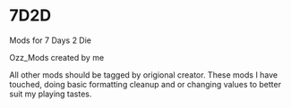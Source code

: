 # 7D2D
Mods for 7 Days 2 Die

Ozz_Mods created by me

All other mods should be tagged by origional creator.  These mods I have touched, doing basic formatting cleanup and or changing values to better suit my playing tastes.
